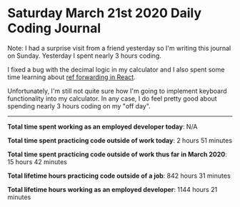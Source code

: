 # Saturday March 21st 2020 Daily Coding Journal

Note: I had a surprise visit from a friend yesterday so I'm writing this journal on Sunday. Yesterday I spent nearly 3 hours coding.

I fixed a bug with the decimal logic in my calculator and I also spent some time learning about [ref forwarding in React](https://reactjs.org/docs/forwarding-refs.html).

Unfortunately, I'm still not quite sure how I'm going to implement keyboard functionality into my calculator. In any case, I do feel pretty good about spending nearly 3 hours coding on my "off day".
___
**Total time spent working as an employed developer today**: N/A

**Total time spent practicing code outside of work today**: 2 hours 51 minutes

**Total time spent practicing code outside of work thus far in March 2020**: 15 hours 42 minutes

**Total lifetime hours practicing code outside of a job**: 842 hours 31 minutes

**Total lifetime hours working as an employed developer**: 1144 hours 21 minutes 